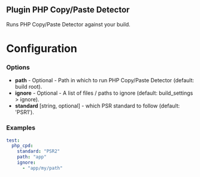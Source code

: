 Plugin PHP Copy/Paste Detector
------------------------------

Runs PHP Copy/Paste Detector against your build.

Configuration
=============

### Options

* **path** - Optional - Path in which to run PHP Copy/Paste Detector (default: build root).
* **ignore** - Optional - A list of files / paths to ignore (default: build_settings > ignore).
* **standard** [string, optional] - which PSR standard to follow (default: 'PSR1').

### Examples

```yml
test:
  php_cpd:
    standard: "PSR2"
    path: "app"
    ignore:
      - "app/my/path"
```
